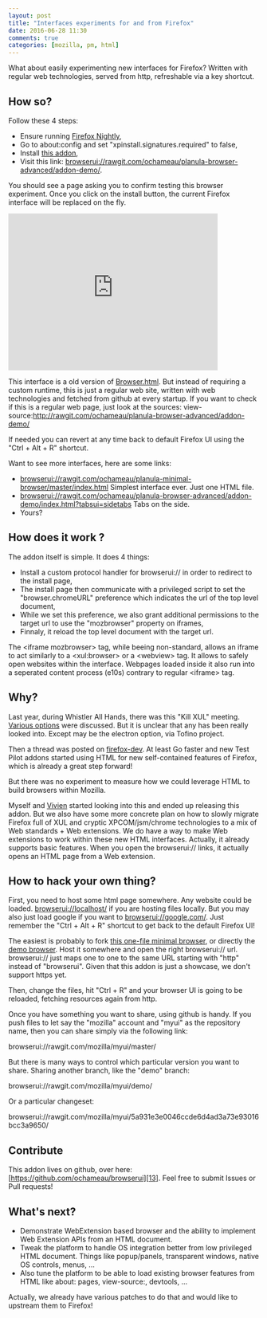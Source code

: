 ```yaml
---
layout: post
title: "Interfaces experiments for and from Firefox"
date: 2016-06-28 11:30
comments: true
categories: [mozilla, pm, html]
---
```


What about easily experimenting new interfaces for Firefox?
Written with regular web technologies, served from http, refreshable via a key shortcut.

## How so?

Follow these 4 steps:

- Ensure running [Firefox Nightly][4],
- Go to about:config and set "xpinstall.signatures.required" to false,
- Install [this addon][3],
- Visit this link: [browserui://rawgit.com/ochameau/planula-browser-advanced/addon-demo/][5].

You should see a page asking you to confirm testing this browser experiment.
Once you click on the install button, the current Firefox interface will be replaced on the fly.

<iframe width="420" height="315" src="https://www.youtube.com/embed/JZemGiSl5LA" frameborder="0" allowfullscreen></iframe>

This interface is a old version of [Browser.html][6]. But instead of requiring a custom runtime, this is just a regular web site, written with web technologies and fetched from github at every startup.
If you want to check if this is a regular web page, just look at the sources:
  view-source:http://rawgit.com/ochameau/planula-browser-advanced/addon-demo/

If needed you can revert at any time back to default Firefox UI using the "Ctrl + Alt + R" shortcut.

Want to see more interfaces, here are some links:

* [browserui://rawgit.com/ochameau/planula-minimal-browser/master/index.html][12] Simplest interface ever. Just one HTML file.
* [browserui://rawgit.com/ochameau/planula-browser-advanced/addon-demo/index.html?tabsui=sidetabs][14] Tabs on the side.
* Yours?


## How does it work ?

The addon itself is simple. It does 4 things:

* Install a custom protocol handler for browserui:// in order to redirect to the install page,
* The install page then communicate with a privileged script to set the "browser.chromeURL" preference which indicates the url of the top level document,
* While we set this preference, we also grant additional permissions to the target url to use the "mozbrowser" property on iframes,
* Finnaly, it reload the top level document with the target url.

The &lt;iframe mozbrowser> tag, while beeing non-standard, allows an iframe to act similarly to a &lt;xul:browser> or a &lt;webview> tag. It allows to safely open websites within the interface. Webpages loaded inside it also run into a seperated content process (e10s) contrary to regular &lt;iframe> tag.


## Why?

Last year, during Whistler All Hands, there was this "Kill XUL" meeting.
[Various options][1] were discussed. But it is unclear that any has been really looked into.
Except may be the electron option, via Tofino project.

Then a thread was posted on [firefox-dev][2]. At least Go faster and new Test Pilot addons
started using HTML for new self-contained features of Firefox, which is already a great step forward!

But there was no experiment to measure how we could leverage HTML to build browsers within Mozilla.

Myself and [Vivien][7] started looking into this and ended up releasing this addon.
But we also have some more concrete plan on how to slowly migrate Firefox full of XUL and cryptic XPCOM/jsm/chrome technologies
to a mix of Web standards + Web extensions. We do have a way to make Web extensions to work within these new HTML interfaces.
Actually, it already supports basic features. When you open the browserui:// links, it actually opens an HTML page from a Web extension.


## How to hack your own thing?

First, you need to host some html page somewhere.
Any website could be loaded. [browserui://localhost/][10] if you are hosting files locally.
But you may also just load google if you want to [browserui://google.com/][11].
Just remember the "Ctrl + Alt + R" shortcut to get back to the default Firefox UI!

The easiest is probably to fork [this one-file minimal browser][8], or directly the [demo browser][9].
Host it somewhere and open the right browserui:// url.
browserui:// just maps one to one to the same URL starting with "http" instead of "browserui".
Given that this addon is just a showcase, we don't support https yet.

Then, change the files, hit "Ctrl + R" and your browser UI is going to be reloaded, fetching resources again from http.

Once you have something you want to share, using github is handy.
If you push files to let say the "mozilla" account and "myui" as the repository name,
then you can share simply via the following link:

  browserui://rawgit.com/mozilla/myui/master/

But there is many ways to control which particular version you want to share.
Sharing another branch, like the "demo" branch:

  browserui://rawgit.com/mozilla/myui/demo/

Or a particular changeset:

  browserui://rawgit.com/mozilla/myui/5a931e3e0046ccde6d4ad3a73e93016bcc3a9650/


## Contribute

This addon lives on github, over here: [https://github.com/ochameau/browserui][13].
Feel free to submit Issues or Pull requests!


## What's next?

* Demonstrate WebExtension based browser and the ability to implement Web Extension APIs from an HTML document.
* Tweak the platform to handle OS integration better from low privileged HTML document.
Things like popup/panels, transparent windows, native OS controls, menus, ...
* Also tune the platform to be able to load existing browser features from HTML like about: pages, view-source:, devtools, ...

Actually, we already have various patches to do that and would like to upstream them to Firefox!


[1]: https://public.etherpad-mozilla.org/p/kill-xul-planning
[2]: https://mail.mozilla.org/pipermail/firefox-dev/2015-July/003063.html
[3]: http://techno-barje.fr/public/browserui-addon-0.1.xpi
[4]: https://nightly.mozilla.org/
[5]: browserui://rawgit.com/ochameau/planula-browser-advanced/addon-demo/
[6]: https://github.com/browserhtml/browserhtml/
[7]: https://github.com/vingtetun/
[8]: https://github.com/ochameau/planula-minimal-browser/
[9]: https://github.com/ochameau/planula-browser-advanced/tree/addon-demo/
[10]: browserui://localhost/
[11]: browserui://google.com/
[12]: browserui://rawgit.com/ochameau/planula-minimal-browser/master/index.html
[13]: https://github.com/ochameau/browserui
[14]: browserui://rawgit.com/ochameau/planula-browser-advanced/addon-demo/index.html?tabsui=sidetabs
